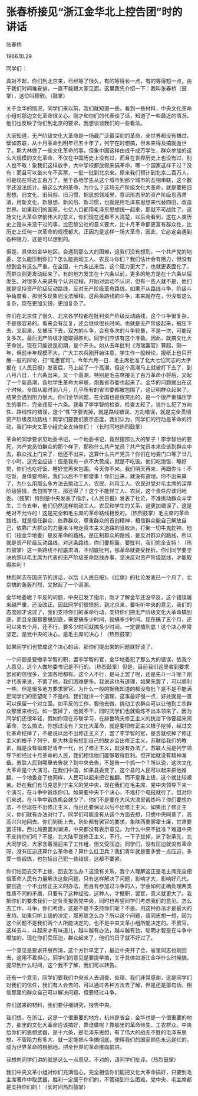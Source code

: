 # 张春桥接见“浙江金华北上控告团”时的讲话

张春桥

1966.10.29

同学们：

真对不起，你们到北京来，已经等了很久，有的等得长一点，有的等得短一点，由于我们时间难安排，一直不能跟大家见面。这里我先介绍一下：我叫张春桥（鼓掌），这位叫穆欣。（鼓掌）

关于金华的情况，同学们来以前，我们就知道一些，看到一些材料，中央文化革命小组对那边文化革命很关心。刚才和你们的代表谈了话，知道了一些最近的情况，他们也反映了你们到北京的要求。我想谈谈我们的一些看法。

大家知道，无产阶级文化大革命是一场最广泛最深刻的革命，全世界都没有搞过，壁如苏联，从十月革命到明年已五十年了，列宁在时想搞，但未来得及搞就逝世了。斯大林做了一些文化革命的事，但象中国这样由成千成万学生，群众参加的这么大规模的文化革命，不仅在中国历史上没有过，而且在世界历史上也没有过，别人也不敢！象我们这样放手，大中学校都放假来搞革命，哪一个国家这样干过？没有！而且可以坐火车不买票，一批一批到北京来。原来我们预计到北京二百万人，可是现在将近五百万了。至于各地学生从这个城市到那个城市的互相串联，这个数字还没法统计。搞这么大的革命，为什么？这场无产阶级文化大革命，就是要把旧思想、旧文化、旧风俗、旧习惯，把思想领域里，意识形态里的资产阶级东西肃清，用新文化、新思想、新风俗、新习惯，也就是用毛泽东思想来代替四旧，改造世界。如果我们的国家，七亿人口都用毛泽东思想统一起来，那就不可战胜了。这场文化大革命空前伟大的意义，你们现在还看不大清楚，以后会看到，这在人类历史上是从来没干过的事，比巴黎公社的意义要大，比十月革命都更富有群众性，比历史上任何一次革命的规模都大。正因为是这样一场大革命，因此，它必定会遇到各种阻力，这是可以想到的。

但是，具体如金华地区，会遇到那么大的困难，这我们没有想到。一个共产党的地委，怎么能压制你们？怎么能挑动工人、农民斗你们？我们估计会有阻力，但没有想到会有这么严重。在全国，十六条出来后，这个阻力更大了，也就更表面化了，而群众则更发动起来了，有的地方发生在十六条以前，更多的地方是在十六条以后发生。对很多人来说有个认识过程，开始对运动不认识，但有一些人就不是，他们就是坚持资产阶级反动路线，反对无产阶级革命路线。如果不从路线斗争、阶级斗争角度看，那很多现象则没法解释。这两条路线的斗争，本来就存在，但没有这么复杂，现在更加尖锐，更加复杂了。

你们在北京住了很久，北京各学校都在批判资产阶级反动路线，这个斗争很复杂，不是很容易的。看来会有反复，还会继续很长时间。也就是无产阶级起来，被压下去，又起来，又被压下去，双方的斗争，会有多次的斗争较量，不是一次，可能反复多次，最后无产阶级才能取得胜利。同学们应该有这个准备。因此，就搞文化大革命说，现在只能说是初期，是个开头。如从去年批判《海瑞罢官》算起，刚一年，但前半年规模不大，广大工农兵刚开始注意，学生作一般辩论，报纸上也只开展一般的辩论，打“笔墨官司”。今年六月一日，毛主席批准了北大七位同志的大字报在《人民日报》发表后，马上起了一个高潮，但这个高潮马上就被打下去了，到八月八日，十六条出来，又一个高潮，特别是毛主席接见了百万革命小将后，又起了一个新高潮，各地学生革命大串联，炮轰省市委也起来了。金华的问题就出在这个时候。全国从那时到八月，几乎所有的省市委都被包围了，这证明群众起来了。结果会遇到阻力很大。你们金华问题，在全国也是很突出的，是一个很严重镇压学生的事件，完全违反十六条。我看了李学智的检查，检查太轻了，说什么犯了方向性、路线性的错误，这个“性”字要去掉，就是路线错误、方向错误，就是完全贯彻资产阶级反动路线！同学们要我们表示态度，我们认为，同学们的行动是革命的行动，我们中央文革小组完全支持你们！（长时间地热烈鼓掌）

革命的同学要求见地委书记，一个地委书记，竟然摆那么大的架子！李学智怕的要死，共产党员怕群众的那个样子，那称什么共产党员？共产党员本来应该到群众中去，群众找上门来了，他还不出来，这算什么共产党员？你们在地委门口等了廿几个小时，这完全应该！但是我有一点不大赞成，就是不吃饭。他们吃饱饭、睡好觉，你们也吃好饭、睡好觉再来包围。今天你不来，我们明天再来，再跟你斗！不吃饭，身体要垮的，我们以后不干那傻事！你们出来，就没有道理。你不出来算了，为什么用那么多方法去挑动工人、农民、利用工人、农民对党对毛主席的深厚阶级感情，去包围学生，那还得了！这个不能怪工人、农民，这个责任应该归地委。（鼓掌）特别是中央发表了指示，《人民日报》发表了社论，不准挑动群众斗学生，三令五申，他们仍然这样挑动工人、农民和学生的关系，这更加错误了，这是绝对不允许的！这是完全和毛主席的革命路线相反的。（热烈鼓掌）毛主席的革命路线，就是信任群众，依靠群众，尊重群众的首创精神，相信群众能自己解放自己，依靠广大群众的力量来斗垮走资本主义道路的当权派，打倒一切牛鬼蛇神。他们（指金华地委）是反革命的路线，是压制群众的路线，是反对群众的路线，所以就是资产阶级反动路线。对这条路线，你们要炮轰，要批判，我们完全支持！（热烈鼓掌）这一条路线不彻底肃清，不彻底批判，那革命就要受挫折。你们同学要坚决执照以毛主席为代表的无产阶级革命路线办事，坚决反对资产阶级路线，才能取得胜利！

林彪同志在国庆节的讲话，以后《人民日报》、《红旗》的社论发表已一个月了，北京搞的轰轰烈烈，又掀起了一个高潮。

金华地委呢？平反的问题，中央已发了指示，刚才了解金华还没平反，这个错误越来越严重，还没改正。因此同学们很愤怒，到北京来，要听听中央的意见，我们的态度刚才说过了，我们支持你们的革命行动，支持你们把无产阶级文化大革命搞到底，而且全国都要搞到底，需要搞多少时间，就搞多少时间。现在搞了五个月，还可以来五个月，还不行，要多少时间就搞多少时间。一定要搞到底！这个决心非常坚定。是党中央的决心，是毛主席的决心！（热烈鼓掌）

如果同学们也赞成这个决心的话，那你们提出来的问题就好谈了。

一个问题是要撤李学智的职，罢李学智的官，金华地委犯了那么大的错误，依我个人意见，这个人做地委书记是不行的。（热烈鼓掌）但是，目前我们这里收到要求罢官的信很多，全国各地都有。这个人不行，是马上罢了呢，还是先斗一斗呢？刚才代表来说，不罢了他，我们困难更多。我说这也有道理，如果先罢了，可以顺利一些。但是很多地方要求罢官。为什么一般的据我知道的都没有批？是不是不能满足同学们的愿望呢？不是的。我们就讲一个道理，这事最好慢一点，好处就是一直可以保留一个对立面。如平反的工作，要他去做，挑动工农群众可以让他到工农群众那里来检讨。如一罢掉了，他就不干，同时同学们也就锻炼不出本领来了，因为同学们还很年轻，假如你现在苏联学习，在赫鲁晓夫修正主义的统治下你要起来闹革命，怎么搞法，你想过没有？文化大革命，就是要把修正主义根子挖掉，经过文化革命挖掉了，不是说以后不出修正主义了，罢了李学智的官，是否就挖掉了修正主义的根子？列宁、斯大林没有想到自己的故乡会出修正主义，苏联给我们的教训，就是没有锻炼好青年一代，出了修正主义，就没有办法了。苏联人民是列宁领导下的经过十月革命的人民，我们相信他们能够取得胜利。但开始就没有精神准备。苏联人民到哪里去告状？到中央去告，不是告一个抓一个？所以说，这次文化大革命是个大演习，在我们中国，如果县委变了，这个县的人民可以起来把他推翻。一个地委变了也同样，人民可以起来把它推翻，而不是靠上级，这个就比较艰苦。好在我们有马克思列宁主义的党中央，现在我们在毛主席、党中央领导下来一个演习，在斗争中锻炼你们。如果要中央下个决心，不难打个电报就行了。但对你们来说，在斗争中锻炼机会就少了。你们不是要在大风大浪里锻炼吗？你们要想办法，不但现在不出修正主义，而且还要保证以后不出修正主义。如果出了修正主义，你们就有办法对付了。同学们可能没有从这个方面去想，只想中央同意了，高高兴兴地回去。你们到街上去，到处都有罢官的要求，象陕西要罢霍士廉，甘肃要罢汪锋，西北局要罢刘澜涛，中央都没有表示意见。为什么中央不批准？难道中央不支持你们吗？不是，北大陆平是修正主义，不行，一下子拔掉，派了张承先，北大同学说，大家含着泪迎来了工作组，但又受压迫。同学们，没有压迫就没有革命呀，没有压迫还算什么革命者？算什么红卫兵？我们青年就是要多受一点压迫，多受一些锻炼，也包括自己犯一些错误，这都不要紧。

你们怕回去交不上帐，回去怎么办？这没有关系，我个人理解这正是毛主席完全相信革命人民有力量解决这些问题，只有这样解决了问题，影响才大，影响好几代，要创造一个不出修正主义的办法，而且有参加过斗争的人，学会如何正确处理两类性质不同的矛盾，只要有了这种经验，这种人，才撤职，罢官，意义就更大了。我把你们的要求我们一定负责报告党中央，同时也希望同学们考虑我们的意见。怎么去工作、斗争，你们考虑，这是不是不支持你们呢？不是。用这种办法才是最大的支持。如果只听上级的决定，那苏联怎么办？所以这个问题，请同志想一想，因为这个问题不是我们两个人所能决定的，也不是中央文革小组所能决定的。不罢官，这样去斗，斗起来才有味道儿，越斗越有办法，越斗越有劲，聪明才智是在斗争中增加的，现在你们受压迫，群众起来了，他们的日子就不好过了。

一个意见是要求开展四清，这个方针早定了，最近中央开了会，省里同志也刚回去，这用不着担心，同学们的意见是要提早搞，关于具体如浙江金华什么时候搞，提早到什么时间，这个我不了解，我们可以转告。

还有一个意见，同学们要我们中央派人去调查、处理、我们非常感谢，这是同学们对我们的信任，我们有人会去的，可以通过各种方法去了解，但是还是那句话，相信那里的群众自己可以解决问题，但要经过斗争。

你们送来的材料，我们要仔细研究，报告中央。

我们想，在浙江，这是一个很重要的地方，杭州是省会，金华也是一个很重要的地方，那里的文化大革命应该搞好，靠谁做呢？靠那里的革命师生、工农群众。中央给你们的思想武器，是十六条，是毛泽东思想，有了伟大的战无不胜的毛泽东思想，不管阻力有多大，就一定能把斗争搞彻底，使得我们的国家颜色永远是红的，成为世界革命的根据地，把全世界的革命推向前进。

我想向同学们讲的就是这么一点意见，不对的，请同学们批评。（热烈鼓掌）

我们中央文革小组对你们充满信心，完全相信你们能把文化大革命搞好，只要到毛主席著作中取武器，胜利一定属于你们的，不管碰到什么困难，党中央、毛主席都是支持你们的！（长时间热烈鼓掌）